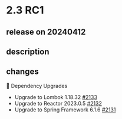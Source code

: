 # 2.3 RC1

## release on 20240412

## description

## changes

🔨 Dependency Upgrades

* Upgrade to Lombok 1.18.32 <a href="https://github.com/spring-projects/spring-hateoas/issues/2133" data-hovercard-type="issue" data-hovercard-url="/spring-projects/spring-hateoas/issues/2133/hovercard">#2133</a>
* Upgrade to Reactor 2023.0.5 <a href="https://github.com/spring-projects/spring-hateoas/issues/2132" data-hovercard-type="issue" data-hovercard-url="/spring-projects/spring-hateoas/issues/2132/hovercard">#2132</a>
* Upgrade to Spring Framework 6.1.6 <a href="https://github.com/spring-projects/spring-hateoas/issues/2131" data-hovercard-type="issue" data-hovercard-url="/spring-projects/spring-hateoas/issues/2131/hovercard">#2131</a>

